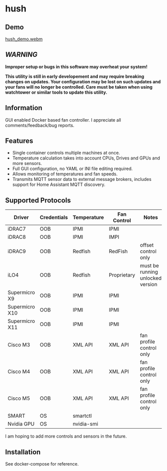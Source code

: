 # hush

## Demo
[hush_demo.webm](https://github.com/natankeddem/hush/assets/44515217/f7545b98-657a-4771-83d3-54ef61e985b1)

## ***WARNING***

**Improper setup or bugs in this software may overheat your system!**

**This utility is still in early developement and may require breaking changes on updates. Your configuration may be lost on such updates and your fans will no longer be controlled. Care must be taken when using watchtower or similar tools to update this utility.**

## Information
GUI enabled Docker based fan controller. I appreciate all comments/feedback/bug reports.

## Features
* Single container controls multiple machines at once.
* Temperature calculation takes into account CPUs, Drives and GPUs and more sensors.
* Full GUI configuration, no YAML or INI file editing required.
* Allows monitoring of temperatures and fan speeds.
* Transmits MQTT sensor data to external message brokers, includes support for Home Assistant MQTT discovery.

## Supported Protocols

| Driver         | Credentials | Temperature | Fan Control | Notes                            |
|----------------|-------------|-------------|-------------|----------------------------------|
| iDRAC7         | OOB         | IPMI        | IPMI        |                                  |
| iDRAC8         | OOB         | IPMI        | IMPI        |                                  |
| iDRAC9         | OOB         | Redfish     | RedFish     | offset control only              |
| iLO4           | OOB         | Redfish     | Proprietary | must be running unlocked version |
| Supermicro X9  | OOB         | IPMI        | IPMI        |                                  |
| Supermicro X10 | OOB         | IPMI        | IPMI        |                                  |
| Supermicro X11 | OOB         | IPMI        | IPMI        |                                  |
| Cisco M3       | OOB         | XML API     | XML API     | fan profile control only         |
| Cisco M4       | OOB         | XML API     | XML API     | fan profile control only         |
| Cisco M5       | OOB         | XML API     | XML API     | fan profile control only         |
| SMART          | OS          | smartctl    |             |                                  |
| Nvidia GPU     | OS          | nvidia-smi  |             |                                  |

I am hoping to add more controls and sensors in the future.

## Installation
See docker-compose for reference.
